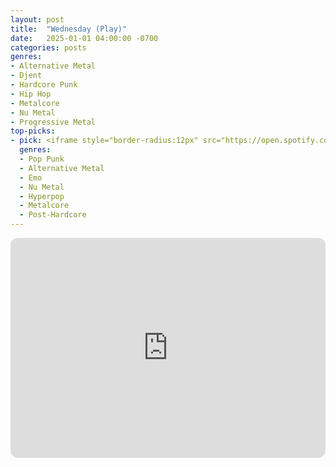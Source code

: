 ```yaml
---
layout: post
title:  "Wednesday (Play)"
date:   2025-01-01 04:00:00 -0700
categories: posts
genres:
- Alternative Metal
- Djent
- Hardcore Punk
- Hip Hop
- Metalcore
- Nu Metal
- Progressive Metal 
top-picks:
- pick: <iframe style="border-radius:12px" src="https://open.spotify.com/embed/album/1k7OXnGQPV4zF3seDwRroD?utm_source=generator" width="100%" height="352" frameBorder="0" allowfullscreen="" allow="autoplay; clipboard-write; encrypted-media; fullscreen; picture-in-picture" loading="lazy"></iframe>
  genres:
  - Pop Punk
  - Alternative Metal
  - Emo
  - Nu Metal
  - Hyperpop
  - Metalcore
  - Post-Hardcore
---
```

<iframe style="border-radius:12px" src="https://open.spotify.com/embed/playlist/2AmNc3qGJkk3EkdjUUyZeG?utm_source=generator" width="100%" height="352" frameBorder="0" allowfullscreen="" allow="autoplay; clipboard-write; encrypted-media; fullscreen; picture-in-picture" loading="lazy"></iframe>